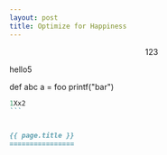 ```yaml
---
layout: post
title: Optimize for Happiness
--- 
```


$$123$$

hello5



  def abc
    a = foo
    printf("bar")
    
    


``````ruby
1Xx2
```


{{ page.title }}
================

